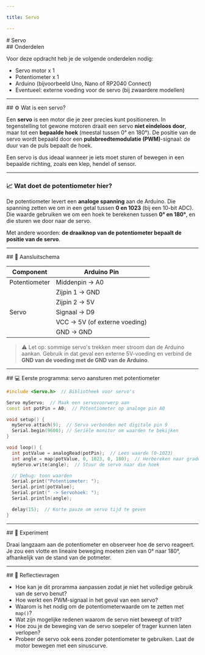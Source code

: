 ```yaml
---

title: Servo

---
```


<div class="header1" id="top" markdown = "1"># Servo
</div>

<div class="header2" markdown = "1">## Onderdelen
</div>


Voor deze opdracht heb je de volgende onderdelen nodig:

* Servo motor x 1
* Potentiometer x 1
* Arduino (bijvoorbeeld Uno, Nano of RP2040 Connect)
* Eventueel: externe voeding voor de servo (bij zwaardere modellen)

---

<div class="header2" markdown = "1">## ⚙️ Wat is een servo?
</div>

Een **servo** is een motor die je zeer precies kunt positioneren. In tegenstelling tot gewone motoren draait een servo **niet eindeloos door**, maar tot een **bepaalde hoek** (meestal tussen 0° en 180°). De positie van de servo wordt bepaald door een **pulsbreedtemodulatie (PWM)**-signaal: de duur van de puls bepaalt de hoek.

Een servo is dus ideaal wanneer je iets moet sturen of bewegen in een bepaalde richting, zoals een klep, hendel of sensor.

---

### 📈 Wat doet de potentiometer hier?


De potentiometer levert een **analoge spanning** aan de Arduino. Die spanning zetten we om in een getal tussen **0 en 1023** (bij een 10-bit ADC). Die waarde gebruiken we om een hoek te berekenen tussen **0° en 180°**, en die sturen we door naar de servo.

Met andere woorden: **de draaiknop van de potentiometer bepaalt de positie van de servo**.

---

<div class="header2" markdown = "1">## 🔌 Aansluitschema
</div>

| Component     | Arduino Pin                   |
| ------------- | ----------------------------- |
| Potentiometer | Middenpin → A0                |
|               | Zijpin 1 → GND                |
|               | Zijpin 2 → 5V                 |
| Servo         | Signaal → D9                  |
|               | VCC → 5V (of externe voeding) |
|               | GND → GND                     |

> ⚠️ Let op: sommige servo's trekken meer stroom dan de Arduino aankan. Gebruik in dat geval een externe 5V-voeding en verbind de **GND van de voeding met de GND van de Arduino**.

---

<div class="header2" markdown = "1">## 💻 Eerste programma: servo aansturen met potentiometer
</div>

```cpp
#include <Servo.h>  // Bibliotheek voor servo's

Servo myServo;  // Maak een servovoorwerp aan
const int potPin = A0;  // Potentiometer op analoge pin A0

void setup() {
  myServo.attach(9);  // Servo verbonden met digitale pin 9
  Serial.begin(9600); // Seriële monitor om waarden te bekijken
}

void loop() {
  int potValue = analogRead(potPin);  // Lees waarde (0-1023)
  int angle = map(potValue, 0, 1023, 0, 180);  // Herbereken naar graden
  myServo.write(angle);  // Stuur de servo naar die hoek

  // Debug: toon waarden
  Serial.print("Potentiometer: ");
  Serial.print(potValue);
  Serial.print(" -> Servohoek: ");
  Serial.println(angle);

  delay(15);  // Korte pauze om servo tijd te geven
}
```

---

<div class="header2" markdown = "1">## 🧪 Experiment
</div>

Draai langzaam aan de potentiometer en observeer hoe de servo reageert. Je zou een vlotte en lineaire beweging moeten zien van 0° naar 180°, afhankelijk van de stand van de potmeter.

---

<div class="header2" markdown = "1">## 📄 Reflectievragen
</div>

* Hoe kan je dit proramma aanpassen zodat je niet het volledige gebruik van de servo benut?
* Hoe werkt een PWM-signaal in het geval van een servo?
* Waarom is het nodig om de potentiometerwaarde om te zetten met `map()`?
* Wat zijn mogelijke redenen waarom de servo niet beweegt of trilt?
* Hoe zou je de beweging van de servo soepeler of trager kunnen laten verlopen?
* Probeer de servo ook eens zonder potentiometer te gebruiken. Laat de motor bewegen met een sinuscurve.
